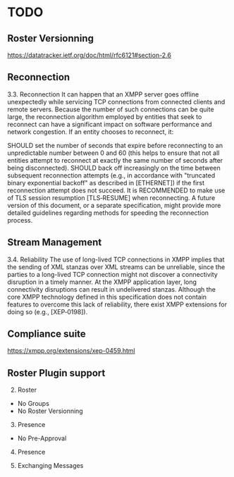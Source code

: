 # TODO

## Roster Versionning

https://datatracker.ietf.org/doc/html/rfc6121#section-2.6

## Reconnection

3.3. Reconnection
It can happen that an XMPP server goes offline unexpectedly while servicing TCP connections from connected clients and remote servers. Because the number of such connections can be quite large, the reconnection algorithm employed by entities that seek to reconnect can have a significant impact on software performance and network congestion. If an entity chooses to reconnect, it:

SHOULD set the number of seconds that expire before reconnecting to an unpredictable number between 0 and 60 (this helps to ensure that not all entities attempt to reconnect at exactly the same number of seconds after being disconnected).
SHOULD back off increasingly on the time between subsequent reconnection attempts (e.g., in accordance with "truncated binary exponential backoff" as described in [ETHERNET]) if the first reconnection attempt does not succeed.
It is RECOMMENDED to make use of TLS session resumption [TLS‑RESUME] when reconnecting. A future version of this document, or a separate specification, might provide more detailed guidelines regarding methods for speeding the reconnection process.

## Stream Management

3.4. Reliability
The use of long-lived TCP connections in XMPP implies that the sending of XML stanzas over XML streams can be unreliable, since the parties to a long-lived TCP connection might not discover a connectivity disruption in a timely manner. At the XMPP application layer, long connectivity disruptions can result in undelivered stanzas. Although the core XMPP technology defined in this specification does not contain features to overcome this lack of reliability, there exist XMPP extensions for doing so (e.g., [XEP‑0198]).

## Compliance suite

https://xmpp.org/extensions/xep-0459.html

## Roster Plugin support

2. Roster

- No Groups
- No Roster Versionning
  <ver xmlns='urn:xmpp:features:rosterver'/>

3. Presence

- No Pre-Approval
  <sub xmlns='urn:xmpp:features:pre-approval'/>

4. Presence

5. Exchanging Messages
